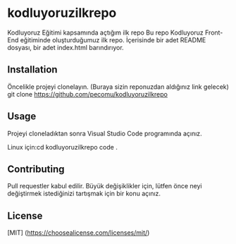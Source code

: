 <!-- @import "[TOC]" {cmd="toc" depthFrom=1 depthTo=6 orderedList=false} -->

# kodluyoruzilkrepo
Kodluyoruz Eğitimi kapsamında açtığım ilk repo
Bu repo Kodluyoruz Front-End eğitiminde oluşturduğumuz ilk repo. İçerisinde bir adet README dosyası, bir adet index.html barındırıyor.

## Installation 
Öncelikle projeyi clonelayın. (Buraya sizin reponuzdan aldığınız link gelecek)
git clone https://github.com/pecomu/kodluyoruzilkrepo

## Usage
Projeyi cloneladıktan sonra Visual Studio Code programında açınız.

Linux için:cd kodluyoruzilkrepo
code .

## Contributing
Pull requestler kabul edilir. Büyük değişiklikler için, lütfen önce neyi değiştirmek istediğinizi tartışmak için bir konu açınız.

## License

[MIT] (https://choosealicense.com/licenses/mit/)
<!-- @import "[TOC]" {cmd="toc" depthFrom=1 depthTo=6 orderedList=false} -->
